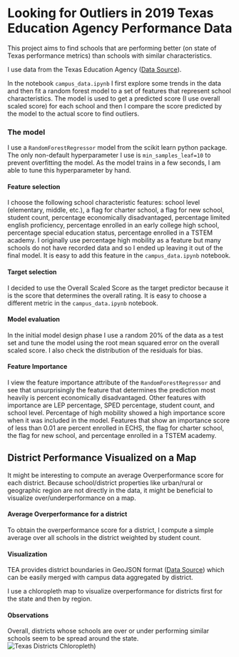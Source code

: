 # Looking for Outliers in 2019 Texas Education Agency Performance Data

This project aims to find schools that are performing better (on state of Texas performance metrics) than schools with similar characteristics.  

I use data from the Texas Education Agency ([Data Source](https://rptsvr1.tea.texas.gov/perfreport/account/2019/download.html)).

In the notebook `campus_data.ipynb` I first explore some trends in the data and then fit a random forest model to a set of features that represent school characteristics.  The model is used to get a predicted score (I use overall scaled score) for each school and then I compare the score predicted by the model to the actual score to find outliers.  

### The model

I use a `RandomForestRegressor` model from the scikit learn python package.  The only non-default hyperparameter I use is `min_samples_leaf=10` to prevent overfitting the model.  As the model trains in a few seconds, I am able to tune this hyperparameter by hand.  

#### Feature selection

I choose the following school characteristic features: school level (elementary, middle, etc.), a flag for charter school, a flag for new school, student count, percentage economically disadvantaged, percentage limited english proficiency, percentage enrolled in an early college high school, percentage special education status, percentage enrolled in a TSTEM academy.  I originally use percentage high mobility as a feature but many schools do not have recorded data and so I ended up leaving it out of the final model.  It is easy to add this feature in the `campus_data.ipynb` notebook.

#### Target selection

I decided to use the Overall Scaled Score as the target predictor because it is the score that determines the overall rating.  It is easy to choose a different metric in the `campus_data.ipynb` notebook.

#### Model evaluation

In the initial model design phase I use a random 20% of the data as a test set and tune the model using the root mean squared error on the overall scaled score.  I also check the distribution of the residuals for bias.

#### Feature Importance

I view the feature importance attribute of the `RandomForestRegressor` and see that unsurprisingly the feature that determines the prediction most heavily is percent economically disadvantaged.  Other features with importance are LEP percentage, SPED percentage, student count, and school level. Percentage of high mobility showed a high importance score when it was included in the model.  Features that show an importance score of less than 0.01 are percent enrolled in ECHS, the flag for charter school, the flag for new school, and percentage enrolled in a TSTEM academy.  

## District Performance Visualized on a Map

It might be interesting to compute an average Overperformance score for each district.  Because school/district properties like urban/rural or geographic region are not directly in the data, it might be beneficial to visualize over/underperformance on a map.  
#### Average Overperformance for a district

To obtain the overperformance score for a district, I compute a simple average over all schools in the district weighted by student count.

#### Visualization

TEA provides district boundaries in GeoJSON format ([Data Source](https://opendata.arcgis.com/datasets/e115fed14c0f4ca5b942dc3323626b1c_0.geojson)) which can be easily merged with campus data aggregated by district.

I use a chloropleth map to visualize overperformance for districts first for the state and then by region.  

#### Observations

Overall, districts whose schools are over or under performing similar schools seem to be spread around the state.  
![Texas Districts Chloropleth](https://github.com/akwhaley/TEAdata/master/Texas_District_Chloro.png?raw=true))
